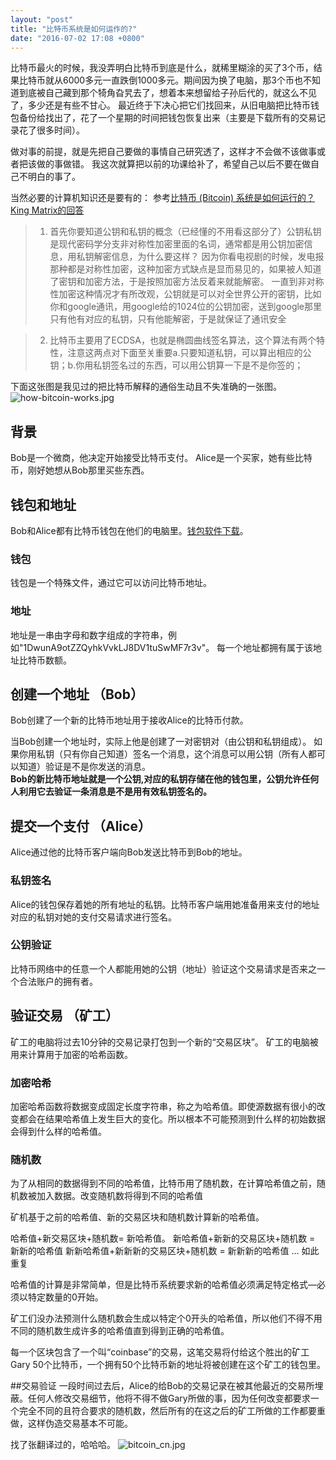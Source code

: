 ```yaml
---
layout: "post"
title: "比特币系统是如何运作的?"
date: "2016-07-02 17:08 +0800"
---
```


比特币最火的时候，我没弄明白比特币到底是什么，就稀里糊涂的买了3个币，结果比特币就从6000多元一直跌倒1000多元。期间因为换了电脑，那3个币也不知道到底被自己藏到那个犄角旮旯去了，想着本来想留给子孙后代的，就这么不见了，多少还是有些不甘心。
最近终于下决心把它们找回来，从旧电脑把比特币钱包备份给找出了，花了一个星期的时间把钱包恢复出来（主要是下载所有的交易记录花了很多时间）。

做对事的前提，就是先把自己要做的事情自己研究透了，这样才不会做不该做事或者把该做的事做错。
我这次就算把以前的功课给补了，希望自己以后不要在做自己不明白的事了。

当然必要的计算机知识还是要有的：
参考[比特币 (Bitcoin) 系统是如何运行的？King Matrix的回答](https://www.zhihu.com/question/20941124/answer/20411491)

>1. 首先你要知道公钥和私钥的概念（已经懂的不用看这部分了）公钥私钥是现代密码学分支非对称性加密里面的名词，通常都是用公钥加密信息，用私钥解密信息，为什么要这样？ 因为你看电视剧的时候，发电报那种都是对称性加密，这种加密方式缺点是显而易见的，如果被人知道了密钥和加密方法，于是按照加密方法反着来就能解密。 一直到非对称性加密这种情况才有所改观，公钥就是可以对全世界公开的密钥，比如你和google通讯，用google给的1024位的公钥加密，送到google那里只有他有对应的私钥，只有他能解密，于是就保证了通讯安全

>2. 比特币主要用了ECDSA，也就是椭圆曲线签名算法，这个算法有两个特性，注意这两点对下面至关重要a.只要知道私钥，可以算出相应的公钥；b.你用私钥签名过的东西，可以用公钥算一下是不是你签的；

下面这张图是我见过的把比特币解释的通俗生动且不失准确的一张图。
![how-bitcoin-works.jpg](http://upload-images.jianshu.io/upload_images/1829597-4441073a41d2d2b2.jpg?imageMogr2/auto-orient/strip%7CimageView2/2/w/1240)

## 背景
Bob是一个微商，他决定开始接受比特币支付。
Alice是一个买家，她有些比特币，刚好她想从Bob那里买些东西。

## 钱包和地址
Bob和Alice都有比特币钱包在他们的电脑里。[钱包软件下载](https://bitcoin.org/en/choose-your-wallet)。

### 钱包
钱包是一个特殊文件，通过它可以访问比特币地址。

### 地址
地址是一串由字母和数字组成的字符串，例如"1DwunA9otZZQyhkVvkLJ8DV1tuSwMF7r3v"。
每一个地址都拥有属于该地址比特币数额。

## 创建一个地址 （Bob）
Bob创建了一个新的比特币地址用于接收Alice的比特币付款。

当Bob创建一个地址时，实际上他是创建了一对密钥对（由公钥和私钥组成）。
如果你用私钥（只有你自己知道）签名一个消息，这个消息可以用公钥（所有人都可以知道）验证是不是你发送的消息。  
**Bob的新比特币地址就是一个公钥,对应的私钥存储在他的钱包里，公钥允许任何人利用它去验证一条消息是不是用有效私钥签名的。**

## 提交一个支付 （Alice）
Alice通过他的比特币客户端向Bob发送比特币到Bob的地址。

### 私钥签名
Alice的钱包保存着她的所有地址的私钥。比特币客户端用她准备用来支付的地址对应的私钥对她的支付交易请求进行签名。

### 公钥验证
比特币网络中的任意一个人都能用她的公钥（地址）验证这个交易请求是否来之一个合法账户的拥有者。

## 验证交易 （矿工）
矿工的电脑将过去10分钟的交易记录打包到一个新的“交易区块”。
矿工的电脑被用来计算用于加密的哈希函数。

### 加密哈希
加密哈希函数将数据变成固定长度字符串，称之为哈希值。即使源数据有很小的改变都会在结果哈希值上发生巨大的变化。所以根本不可能预测到什么样的初始数据会得到什么样的哈希值。

### 随机数
为了从相同的数据得到不同的哈希值，比特币用了随机数，在计算哈希值之前，随机数被加入数据。改变随机数将得到不同的哈希值

矿机基于之前的哈希值、新的交易区块和随机数计算新的哈希值。

哈希值+新交易区块+随机数= 新哈希值。
新哈希值+新新的交易区块+随机数 = 新新的哈希值
新新哈希值+新新新的交易区块+随机数 = 新新新的哈希值
...
如此重复

哈希值的计算是非常简单，但是比特币系统要求新的哈希值必须满足特定格式—必须以特定数量的0开始。

矿工们没办法预测什么随机数会生成以特定个0开头的哈希值，所以他们不得不用不同的随机数生成许多的哈希值直到得到正确的哈希值。

每一个区块包含了一个叫“coinbase”的交易，这笔交易将付给这个胜出的矿工Gary 50个比特币，一个拥有50个比特币新的地址将被创建在这个矿工的钱包里。

##交易验证
一段时间过去后，Alice的给Bob的交易记录在被其他最近的交易所埋蔽。任何人修改交易细节，他将不得不做Gary所做的事，因为任何改变都要求一个完全不同的且符合要求的随机数，然后所有的在这之后的矿工所做的工作都要重做，这样伪造交易基本不可能。

找了张翻译过的，哈哈哈。
![bitcoin_cn.jpg](http://upload-images.jianshu.io/upload_images/1829597-11d6535dc6797a38.jpg?imageMogr2/auto-orient/strip%7CimageView2/2/w/1240)
